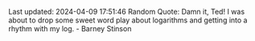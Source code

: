 Last updated: 2024-04-09 17:51:46
Random Quote: Damn it, Ted! I was about to drop some sweet word play about logarithms and getting into a rhythm with my log. - Barney Stinson